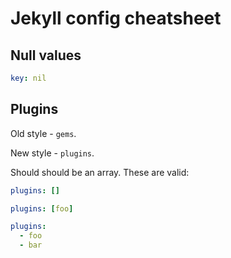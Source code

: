 # Jekyll config cheatsheet

## Null values

```yaml
key: nil
```

## Plugins

Old style - `gems`.

New style - `plugins`.

Should should be an array. These are valid:

```yaml
plugins: []
```
```yaml
plugins: [foo]
```

```yaml
plugins:
  - foo
  - bar
```
<!--stackedit_data:
eyJoaXN0b3J5IjpbLTE4ODg0OTM1MTldfQ==
-->
